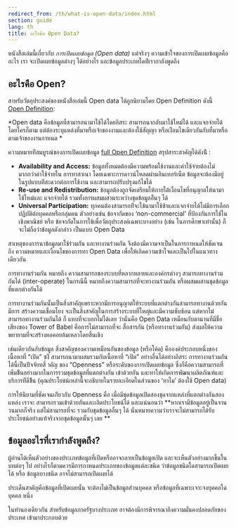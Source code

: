 ```yaml
---
redirect_from: /th/what-is-open-data/index.html
section: guide
lang: th
title: อะไรคือ Open Data?
---
```


หนังสือเล่มนี้เกี่ยวกับ *การเปิดเผยข้อมูล (Open data)* แต่จริงๆ ความเข้าใจของการเปิดเผยข้อมูลคืออะไร เรา จะเปิดเผยข้อมูลต่างๆ ได้อย่างไร และข้อมูลประเภทใดท่ีเรากาลังพูดถึง

## อะไรคือ Open?

สาหรับวัตถุประสงค์ของหนังสือเล่มนี้ Open data ได้ถูกนิยามโดย Open Definition ดังนี้ [Open Definition](http://opendefinition.org/):

*Open data คือข้อมูลที่สามารถนามาใช้ได้โดยอิสระ สามารถนากลับมาใช้ใหม่ได้ และแจกจ่ายได้โดยใครก็ตาม แต่ต้องระบุแหล่งที่มาหรือเจ้าของงานและต้องใช้สัญญา หรือเง่ือนไขเดียวกันกับที่มาหรือตามเจ้าของงานกาหนด
*

ความหมายท่ีสมบูรณ์ของการเปิดเผยข้อมูล [full Open Definition](http://opendefinition.org/okd/) สรุปสาระสาคัญได้ดังน้ี :

-   **Availability and Access:** ข้อมูลทั้งหมดต้องมีความพร้อมใช้งานและค่าใช้จ่ายต้องไม่มากกว่าค่าใช้จ่ายใน การทาสาเนา โดยเฉพาะการดาวน์โหลดผ่านอินเทอร์เน็ต ข้อมูลจะต้องมีอยู่ในรูปแบบท่ีสะดวกต่อการใช้งาน และสามารถปรับปรุงแก้ไขได้
-   **Re-use and Redistribution:** ข้อมูลต้องถูกจัดเตรียมให้ภายใต้เงื่อนไขที่อนุญาตให้นามาใช้ใหม่และ แจกจ่ายได้ รวมทั้งการผสมผสานระหว่างชุดข้อมูลอ่ืนๆ ได้
-   **Universal Participation:** ทุกคนต้องสามารถท่ีจะใช้นามาใช้ซ้าและแจกจ่ายได้ไม่มีการเลือกปฏิบัติต่อบุคคลหรือกลุ่มคน ตัวอย่างเช่น ข้อจากัดของ ‘non-commercial’ ที่ป้องกันการใช้ในเชิงพาณิชย์ หรือ ข้อจากัดในการใช้เพื่อวัตถุประสงค์เฉพาะบางอย่าง (เช่น ในการศึกษาเท่านั้น) ก็จะไม่ถือว่าข้อมูลดังกล่าว เป็นแบบ Open Data

สาเหตุของการนาข้อมูลมาใช้ร่วมกัน และทางานร่วมกัน จึงต้องมีความจาเป็นในการกาหนดให้ชัดเจน ถึง ความหมายและเงื่อนไขของการทา Open Data เพื่อให้เกิดความเข้าใจและเป็นไปในแนวทางเดียวกัน

การทางานร่วมกัน หมายถึง ความสามารถของระบบที่หลากหลายและองค์กรต่างๆ สามารถทางานร่วมกันได้ (inter-operate) ในกรณีนี้ หมายถึงความสามารถที่จะทางานร่วมกัน หรือผสมผสานชุดข้อมูลที่แตกต่างกันได้

การทางานร่วมกันนั้นเป็นสิ่งสาคัญเพราะหากมีการอนุญาตให้ระบบที่แตกต่างกันสามารถทางานด้วยกัน มีการ สร้างความเชื่อมโยง จะเป็นสิ่งสาคัญในการสร้างระบบที่ใหญ่และมีความซับซ้อน แต่หากไม่สามารถทางานร่วมกันได้ ก็ แทบที่จะบอกไม่ได้เลย ว่านั่นคือ Open Data เหมือนกับตานานที่มีชื่อเสียงของ Tower of Babel คือการไม่สามารถที่จะ สื่อสารกัน (หรือทางานร่วมกัน) ส่งผลให้ความพยายามที่จะสร้างหอคอยล้มเหลวโดยสิ้นเชิง

เช่นเดียวกันกับข้อมูล สิ่งสาคัญของความเหมือนกันของข้อมูล (หรือโค้ด) คือองค์ประกอบหนึ่งของเนื้อหาที่ “เปิด” ซง่ึ สามารถนามาผสมรวมกับเนื้อหาที่ “เปิด” อย่างอื่นได้อย่างอิสระ การทางานร่วมกันได้นี้เป็นปัจจัยทสี่ าคัญ ของ “Openness” หรือระดับของการเปิดเผยข้อมูล ซึ่งก็คือความสามารถที่เพิ่มข้ึนอย่างมากในการรวมชุดข้อมูลที่แตกต่างกัน เข้าด้วยกัน และทาให้เกิดการพัฒนาผลิตภัณฑ์และบริการท่ีดีข้ึน (คุณประโยชน์เหล่านี้จะอธิบายในรายละเอียดในส่วนของ ‘ทาไม’ ต้องใช้ Open data)

การให้นิยามที่ชัดเจนเก่ียวกับ Openness คือ เมื่อมีชุดข้อมูลเปิดสองชุดจากแหล่งที่แตกต่างกันสองแหล่ง เราจะ สามารถรวมเข้าด้วยกันและเกิดประโยชน์ได้ และแน่นอนว่า **หากเรามีข้อมูลอยู่เป็นจานวนมากก็จริง แต่ไม่สามารถที่จะ รวมกับชุดข้อมูลอื่นๆ ได้ นั่นหมายความว่าเราจะไม่สามารถได้รับประโยชน์อย่างแท้จริงจากชุดข้อมูลนั้นๆ เลย
**

## ข้อมูลอะไรที่เรากำลังพูดถึง?

ผู้อ่านได้เห็นตัวอย่างของประเภทข้อมูลที่เปิดหรืออาจกลายเป็นข้อมูลเปิด และจะเห็นตัวอย่างมากขึ้นในบทต่อๆ ไป อย่างไรก็ตามควรมีการกาหนดประเภทของข้อมูลแต่ละชนิด ว่าข้อมูลชนิดใดสามารถเปิดเผยได้ หรือ ข้อมูลบางชนิด อาจไม่สามารถเปิดเผยได้

ประเด็นสาคัญคือข้อมูลที่เปิดเผยนั้น จะต้องไม่เป็นข้อมูลส่วนบุคคล หรือข้อมูลที่เฉพาะเจาะจงบุคคลใดบุคคล หนึ่ง

ในทำนองเดียวกัน สำหรับข้อมูลภาครัฐบางประเภท อาจต้องมีการพิจารณาถึงความมั่นคงปลอดภัยของประเทศ เข้ามาประกอบด้วย